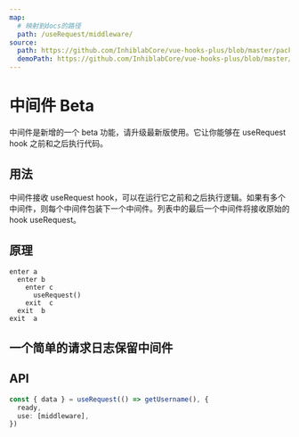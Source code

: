 ```yaml
---
map:
  # 映射到docs的路径
  path: /useRequest/middleware/
source:
  path: https://github.com/InhiblabCore/vue-hooks-plus/blob/master/packages/hooks/src/useRequest/useRequest.ts
  demoPath: https://github.com/InhiblabCore/vue-hooks-plus/blob/master/packages/hooks/src/useRequest/docs/middleware/demo/demo.vue
---
```


# 中间件 Beta

中间件是新增的一个 beta 功能，请升级最新版使用。它让你能够在 useRequest hook 之前和之后执行代码。

## 用法

中间件接收 useRequest hook，可以在运行它之前和之后执行逻辑。如果有多个中间件，则每个中间件包装下一个中间件。列表中的最后一个中间件将接收原始的 hook useRequest。

## 原理

```
enter a
  enter b
    enter c
      useRequest()
    exit  c
  exit  b
exit  a

```

## 一个简单的请求日志保留中间件

<demo src="./demo/demo.vue"
  language="vue"
  title=""
  desc=""> </demo>

## API

```typescript
const { data } = useRequest(() => getUsername(), {
  ready,
  use: [middleware],
})
```
